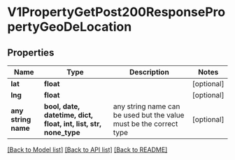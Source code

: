 # V1PropertyGetPost200ResponsePropertyGeoDeLocation


## Properties
Name | Type | Description | Notes
------------ | ------------- | ------------- | -------------
**lat** | **float** |  | [optional] 
**lng** | **float** |  | [optional] 
**any string name** | **bool, date, datetime, dict, float, int, list, str, none_type** | any string name can be used but the value must be the correct type | [optional]

[[Back to Model list]](../README.md#documentation-for-models) [[Back to API list]](../README.md#documentation-for-api-endpoints) [[Back to README]](../README.md)


